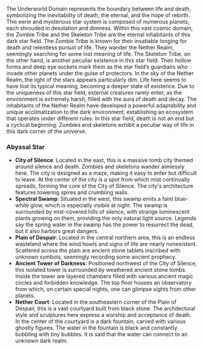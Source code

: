 The Underworld Domain represents the boundary between life and death, symbolizing the inevitability of death, the eternal, and the hope of rebirth. This eerie and mysterious star system is composed of numerous planets, each shrouded in desolation and dimness. Within this vast cosmic domain, the Zombie Tribe and the Skeleton Tribe are the eternal inhabitants of this dark star field. The Zombie Tribe is known for their insatiable longing for death and relentless pursuit of life. They wander the Nether Realm, seemingly searching for some lost meaning of life. The Skeleton Tribe, on the other hand, is another peculiar existence in this star field. Their hollow forms and deep eye sockets mark them as the star field’s guardians who invade other planets under the guise of protectors. In the sky of the Nether Realm, the light of the stars appears particularly dim. Life here seems to have lost its typical meaning, becoming a deeper state of existence. Due to the uniqueness of this star field, external creatures rarely enter, as the environment is extremely harsh, filled with the aura of death and decay. The inhabitants of the Nether Realm have developed a powerful adaptability and unique acclimatization to the dark environment, establishing an ecosystem that operates under different rules. In this star field, death is not an end but a cyclical beginning. Zombies and skeletons exhibit a peculiar way of life in this dark corner of the universe.

### Abyssal Star
- **City of Silence**: Located in the east, this is a massive tomb city themed around silence and death. Zombies and skeletons wander aimlessly here. The city is designed as a maze, making it easy to enter but difficult to leave. At the center of the city is a spot from which mist continually spreads, forming the core of the City of Silence. The city's architecture features towering spires and crumbling walls.
- **Spectral Swamp**: Situated in the west, this swamp emits a faint blue-white glow, which is especially visible at night. The swamp is surrounded by mist-covered hills of silence, with strange luminescent plants growing on them, providing the only natural light source. Legends say the spring water in the swamp has the power to resurrect the dead, but it also harbors great dangers.
- **Plain of Despair**: Located in the central northern area, this is an endless wasteland where the wind howls and signs of life are nearly nonexistent. Scattered across the plain are ancient stone tablets inscribed with unknown symbols, seemingly recording some ancient prophecy.
- **Ancient Tower of Darkness**: Positioned northwest of the City of Silence, this isolated tower is surrounded by weathered ancient stone tombs. Inside the tower are layered chambers filled with various ancient magic circles and forbidden knowledge. The top floor houses an observatory from which, on certain special nights, one can glimpse sights from other planets.
- **Nether Court**: Located in the southeastern corner of the Plain of Despair, this is a vast courtyard built from black stone. The architectural style and sculptures here express a worship and acceptance of death. In the center of the courtyard is a dark fountain, carved with various ghostly figures. The water in the fountain is black and constantly bubbling with tiny bubbles. It is said that the water can connect to an unknown dark realm.
